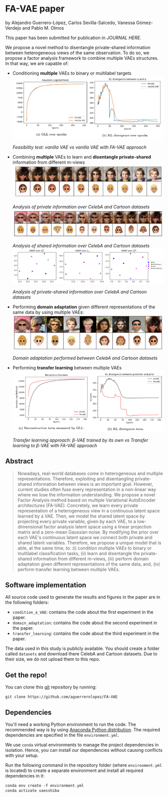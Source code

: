 # FA-VAE paper

by
Alejandro Guerrero-López,
Carlos Sevilla-Salcedo,
Vanessa Gómez-Verdejo
and Pablo M. Olmos

This paper has been submitted for publication in *JOURNAL HERE*.

We propose a novel method to disentangle private-shared information between heterogeneous views of the same observation. To do so, we propose a factor analysis framework to combine
multiple VAEs structures. In that way, we are capable of:
- Conditioning **multiple** VAEs to binary or multilabel targets
 ![](paperimages/condition_a_vae.png)
 
    *Feasibility test: vanilla VAE vs vanilla VAE with FA-VAE approach* 
- Combining **multiple** VAEs to learn and **disentangle private-shared**
information from different m-views
![](paperimages/private_spaces.png)

    *Analysis of private information over CelebA and Cartoon datasets*
![](paperimages/esc3_z_trans2.png)

    *Analysis of shared information over CelebA and Cartoon datasets*
![](paperimages/esc3_celeb2cart_umap.png)

    *Analysis of private-shared information over CelebA and Cartoon datasets*

- Performing **domain adaptation** given different representations of the
same data by using multiple VAEs:
![](paperimages/esc3_celeb2cart.png)

    *Domain adaptation performed between CelebA and Cartoon datasets*

- Performing **transfer learning** between multiple VAEs
![](paperimages/transfer_learning.png)

    *Transfer learning approach: $\beta$-VAE trained by its own vs Transfer learning to $\beta$-VAE with FA-VAE approach*

## Abstract

> Nowadays, real-world databases come in heterogeneous and multiple representations. 
> Therefore, exploiting and disentangling private-shared information between views is an important goal. 
> However, current studies often fuse every representation in a non-linear way where we lose the information understanding. 
> We propose a novel Factor Analysis method based on multiple Variational AutoEncoder architectures (FA-VAE). 
> Concretely, we learn every private representation of a heterogeneous view in a continuous latent space learned by a VAE. 
> Then, we model the shared latent space by projecting every private variable, given by each VAE, to a low-dimensional factor analysis 
> latent space using a linear projection matrix and a zero-mean Gaussian noise. By modifying the prior over each VAE's continuous latent space 
> we connect both private and shared latent variables. Therefore, we propose a unique model that is able, at the same time, to: 
> (i) condition multiple VAEs to binary or multilabel classification tasks, 
> (ii) learn and disentangle the private-shared information from different $m$-views, 
> (iii) perform domain adaptation given different representations of the same data, and, 
> (iv) perform transfer learning between multiple VAEs.


## Software implementation

All source code used to generate the results and figures in the paper are in
the following folders:
- `condition_a_VAE`: contains the code about the first experiment in the paper.
- `domain_adaptation`: contains the code about the second experiment in the paper.
- `transfer_learning`: contains the code about the third experiment in the paper.
  
The data used in this study is publicly available. You should create a folder called `datasets` 
and download there CelebA and Cartoon datasets. Due to their size, we do not upload them to
this repo.

## Get the repo!

You can clone this 
[git](https://git-scm.com/) repository by running:

    git clone https://github.com/aguerrerolopez/FA-VAE


## Dependencies

You'll need a working Python environment to run the code.
The recommended way is by using
[Anaconda Python distribution](https://www.anaconda.com/download/).
The required dependencies are specified in the file `environment.yml`.

We use `conda` virtual environments to manage the project dependencies in
isolation. Hence, you can install our dependencies without causing conflicts with your
setup.

Run the following command in the repository folder (where `environment.yml`
is located) to create a separate environment and install all required
dependencies in it:

    conda env create -f environment.yml
    conda activate vaesshiba

